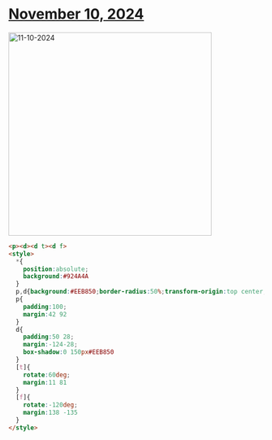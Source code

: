 # [November 10, 2024](https://cssbattle.dev/play/f13YsyALgghThmeRWn7W)

<img src="https://firebasestorage.googleapis.com/v0/b/cssbattleapp.appspot.com/o/user%2Fe6YbeBahWNPT7VpE2rE2p85byxa2%2Ftargets%2Ftarget_rEBAXns@2x.png?alt=media" width="400" alt="11-10-2024" />

```html
<p><d><d t><d f>
<style>
  *{
    position:absolute;
    background:#924A4A
  }
  p,d{background:#EEB850;border-radius:50%;transform-origin:top center;}
  p{
    padding:100;
    margin:42 92
  }
  d{
    padding:50 28;
    margin:-124-28;
    box-shadow:0 150px#EEB850
  }
  [t]{
    rotate:60deg;
    margin:11 81
  }
  [f]{
    rotate:-120deg;
    margin:138 -135
  }
</style>
```
